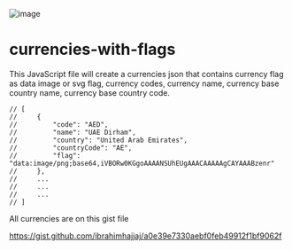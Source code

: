 ![image](https://user-images.githubusercontent.com/23178074/150635062-9614d799-f045-460d-817f-e68468cfc822.png)



# currencies-with-flags
This JavaScript file will create a currencies json that contains currency flag as data image or svg flag, currency codes, currency name, currency base country name, currency base country code.

    // [
    //     {
    //         "code": "AED",
    //         "name": "UAE Dirham",
    //         "country": "United Arab Emirates",
    //         "countryCode": "AE",
    //         "flag": "data:image/png;base64,iVBORw0KGgoAAAANSUhEUgAAACAAAAAgCAYAAABzenr"
    //     },
    //     ...
    //     ...
    //     ...
    // ]


All currencies are on this gist file 

https://gist.github.com/ibrahimhajjaj/a0e39e7330aebf0feb49912f1bf9062f
